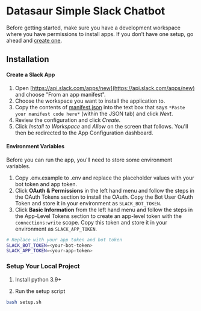 # Datasaur Simple Slack Chatbot

Before getting started, make sure you have a development workspace where you have permissions to install apps. If you don’t have one setup, go ahead and [create one](https://slack.com/create).

## Installation

#### Create a Slack App
1. Open [https://api.slack.com/apps/new](https://api.slack.com/apps/new) and choose "From an app manifest".
2. Choose the workspace you want to install the application to.
3. Copy the contents of [manifest.json](./manifest.json) into the text box that says `*Paste your manifest code here*` (within the JSON tab) and click *Next*.
4. Review the configuration and click *Create*.
5. Click *Install to Workspace* and *Allow* on the screen that follows. You'll then be redirected to the App Configuration dashboard.

#### Environment Variables
Before you can run the app, you'll need to store some environment variables.

1. Copy .env.example to .env and replace the placeholder values with your bot token and app token.
2. Click **OAuth & Permissions** in the left hand menu and follow the steps in the OAuth Tokens section to install the OAuth. Copy the Bot User OAuth Token and store it in your environment as `SLACK_BOT_TOKEN`.
3. Click **Basic Information** from the left hand menu and follow the steps in the App-Level Tokens section to create an app-level token with the `connections:write` scope. Copy this token and store it in your environment as `SLACK_APP_TOKEN`.


```zsh
# Replace with your app token and bot token
SLACK_BOT_TOKEN=<your-bot-token>
SLACK_APP_TOKEN=<your-app-token>
```

### Setup Your Local Project

1. Install python 3.9+
  
2. Run the setup script

```zsh
bash setup.sh
```

